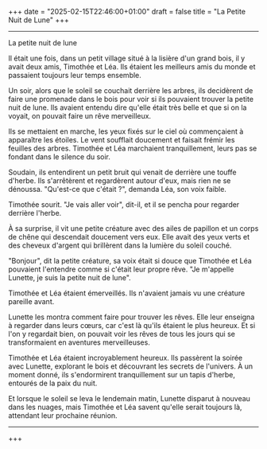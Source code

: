+++ date = "2025-02-15T22:46:00+01:00" draft = false title = "La Petite Nuit de Lune" +++

---

La petite nuit de lune

Il était une fois, dans un petit village situé à la lisière d'un grand bois, il y avait deux amis, Timothée et Léa. Ils étaient les meilleurs amis du monde et passaient toujours leur temps ensemble.

Un soir, alors que le soleil se couchait derrière les arbres, ils decidèrent de faire une promenade dans le bois pour voir si ils pouvaient trouver la petite nuit de lune. Ils avaient entendu dire qu'elle était très belle et que si on la voyait, on pouvait faire un rêve merveilleux.

Ils se mettaient en marche, les yeux fixés sur le ciel où commençaient à apparaître les étoiles. Le vent soufflait doucement et faisait frémir les feuilles des arbres. Timothée et Léa marchaient tranquillement, leurs pas se fondant dans le silence du soir.

Soudain, ils entendirent un petit bruit qui venait de derrière une touffe d'herbe. Ils s'arrêtèrent et regardèrent autour d'eux, mais rien ne se dénoussa. "Qu'est-ce que c'était ?", demanda Léa, son voix faible.

Timothée sourit. "Je vais aller voir", dit-il, et il se pencha pour regarder derrière l'herbe.

À sa surprise, il vit une petite créature avec des ailes de papillon et un corps de chêne qui descendait doucement vers eux. Elle avait des yeux verts et des cheveux d'argent qui brillèrent dans la lumière du soleil couché.

"Bonjour", dit la petite créature, sa voix était si douce que Timothée et Léa pouvaient l'entendre comme si c'était leur propre rêve. "Je m'appelle Lunette, je suis la petite nuit de lune".

Timothée et Léa étaient émerveillés. Ils n'avaient jamais vu une créature pareille avant.

Lunette les montra comment faire pour trouver les rêves. Elle leur enseigna à regarder dans leurs cœurs, car c'est là qu'ils étaient le plus heureux. Et si l'on y regardait bien, on pouvait voir les rêves de tous les jours qui se transformaient en aventures merveilleuses.

Timothée et Léa étaient incroyablement heureux. Ils passèrent la soirée avec Lunette, explorant le bois et découvrant les secrets de l'univers. À un moment donné, ils s'endormirent tranquillement sur un tapis d'herbe, entourés de la paix du nuit.

Et lorsque le soleil se leva le lendemain matin, Lunette disparut à nouveau dans les nuages, mais Timothée et Léa savent qu'elle serait toujours là, attendant leur prochaine réunion.

---

+++